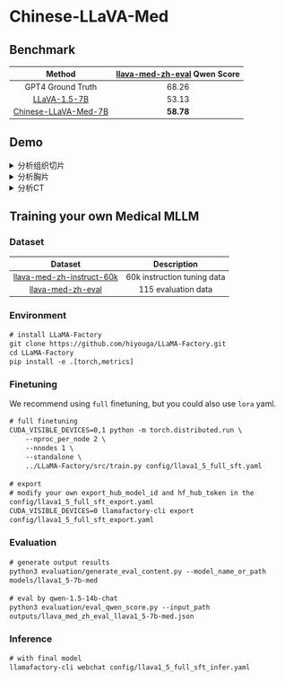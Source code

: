 # Chinese-LLaVA-Med

## Benchmark

|                            Method                            | [llava-med-zh-eval](https://huggingface.co/datasets/BUAADreamer/llava-med-zh-eval) Qwen Score |
| :----------------------------------------------------------: | :----------------------------------------------------------: |
|                      GPT4 Ground Truth                       |                            68.26                             |
| [LLaVA-1.5-7B](https://huggingface.co/llava-hf/llava-1.5-7b-hf) |                            53.13                             |
| [Chinese-LLaVA-Med-7B](https://huggingface.co/BUAADreamer/Chinese-LLaVA-Med-7B) |                          **58.78**                           |

## Demo

<details><summary>分析组织切片</summary>

![分析组织切片](imgs/1.png)

</details>

<details><summary>分析胸片</summary>

![分析胸片](imgs/2.png)

</details>

<details><summary>分析CT</summary>

![分析CT](imgs/3.png)

</details>

## Training your own Medical MLLM

### Dataset

|                           Dataset                            |         Description         |
| :----------------------------------------------------------: | :-------------------------: |
| [llava-med-zh-instruct-60k](https://huggingface.co/datasets/BUAADreamer/llava-med-zh-instruct-60k) | 60k instruction tuning data |
| [llava-med-zh-eval](https://huggingface.co/datasets/BUAADreamer/llava-med-zh-eval) |     115 evaluation data     |

### Environment

```shell
# install LLaMA-Factory
git clone https://github.com/hiyouga/LLaMA-Factory.git
cd LLaMA-Factory
pip install -e .[torch,metrics]
```

### Finetuning

We recommend using `full` finetuning, but you could also use `lora` yaml.

```shell
# full finetuning
CUDA_VISIBLE_DEVICES=0,1 python -m torch.distributed.run \
    --nproc_per_node 2 \
    --nnodes 1 \
    --standalone \
    ../LLaMA-Factory/src/train.py config/llava1_5_full_sft.yaml

# export
# modify your own export_hub_model_id and hf_hub_token in the config/llava1_5_full_sft_export.yaml
CUDA_VISIBLE_DEVICES=0 llamafactory-cli export config/llava1_5_full_sft_export.yaml
```

### Evaluation

```shell
# generate output results
python3 evaluation/generate_eval_content.py --model_name_or_path models/llava1_5-7b-med

# eval by qwen-1.5-14b-chat
python3 evaluation/eval_qwen_score.py --input_path outputs/llava_med_zh_eval_llava1_5-7b-med.json
```

### Inference

```shell
# with final model
llamafactory-cli webchat config/llava1_5_full_sft_infer.yaml
```

